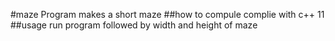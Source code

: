#maze 
Program makes a short maze
##how to compule 
complie with c++ 11
##usage
run program followed by width and height of maze
